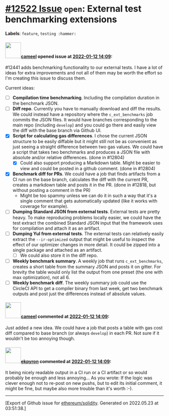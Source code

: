 # [\#12522 Issue](https://github.com/ethereum/solidity/issues/12522) `open`: External test benchmarking extensions
**Labels**: `feature`, `testing :hammer:`


#### <img src="https://avatars.githubusercontent.com/u/137030?v=4" width="50">[cameel](https://github.com/cameel) opened issue at [2022-01-12 14:09](https://github.com/ethereum/solidity/issues/12522):

#12441 adds benchmarking functionality to our external tests. I have a lot of ideas for extra improvements and not all of them may be worth the effort so I'm creating this issue to discuss them.

Current ideas:
- [ ] **Compilation time benchmarking**. Including the compilation duration in the benchmark JSON.
- [ ] **Diff repo**. Currently you have to manually download and diff the results. We could instead have a repository where the `c_ext_benchmarks` job commits the JSON files. It would have branches corresponding to the main repo (including `develop`) and you could go there and easily view the diff with the base branch via Github UI.
- [x] **Script for calculating gas differences**. I chose the current JSON structure to be easily diffable but it might still not be as convenient as just seeing a straight difference between two gas values. We could have a script that takes two benchmarks and produces a JSON file with absolute and/or relative differences. (done in #12804)
    - [x] Could also support producing a Markdown table. Might be easier to view and could be posted in a github comment. (done in #12804)
- [x] **Benchmark diff for PRs**. We could have a job that finds artifacts from a CI run on the base branch, calculates the diff with the current PR, creates a markdown table and posts it in the PR. (done in #12818, but without posting a comment in the PR)
    - Might be too spammy unless we can do it in such a way that it's a single comment that gets automatically updated (like it works with coverage for example).
- [ ] **Dumping Standard JSON from external tests**. External tests are pretty heavy. To make reproducing problems locally easier, we could have the test extract the combined Standard JSON input that the framework uses for compilation and attach it as an artifact.
- [ ] **Dumping Yul from external tests**. The external tests can relatively easily extract the `--ir-optimized` output that might be useful to inspect the effect of our optimizer changes in more detail. It could be zipped into a single package and attached as an artifact.
    - [ ] We could also store it in the diff repo.
- [ ] **Weekly benchmark summary**. A weekly job that runs `c_ext_benchmarks`, creates a short table from the summary JSON and posts it on gitter. For brevity the table would only list the output from one preset (the one with max optimization), not all 6.
- [ ] **Weekly benchmark diff**. The weekly summary job could use the CircleCI API to get a compiler binary from last week, get two benchmark outputs and post just the differences instead of absolute values.

#### <img src="https://avatars.githubusercontent.com/u/137030?v=4" width="50">[cameel](https://github.com/cameel) commented at [2022-01-12 14:09](https://github.com/ethereum/solidity/issues/12522#issuecomment-1016843174):

Just added a new idea. We could have a job that posts a table with gas cost diff compared to base branch (or always `develop`) in each PR. Not sure if it wouldn't be too annoying though.

#### <img src="https://avatars.githubusercontent.com/u/1347491?v=4" width="50">[ekpyron](https://github.com/ekpyron) commented at [2022-01-12 14:09](https://github.com/ethereum/solidity/issues/12522#issuecomment-1018382784):

It being nicely readable output in a CI run or a CI artifact or so would probably be enough and less annoying...
As you wrote: If the logic was clever enough not to re-post on new pushs, but to edit its initial comment, it might be fine, but maybe also more trouble than it's worth :-).


-------------------------------------------------------------------------------



[Export of Github issue for [ethereum/solidity](https://github.com/ethereum/solidity). Generated on 2022.05.23 at 03:51:38.]

